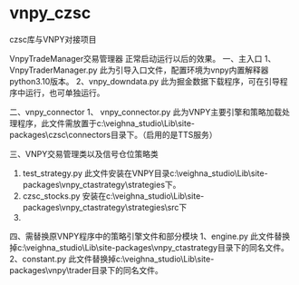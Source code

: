 # vnpy_czsc
czsc库与VNPY对接项目

VnpyTradeManager交易管理器
正常启动运行以后的效果。
一、主入口
1、VnpyTraderManager.py 此为引导入口文件，配置环境为vnpy内置解释器python3.10版本。
2、vnpy_downdata.py 此为掘金数据下载程序，可在引导程序中运行，也可单独运行。

二、vnpy_connector
1、 vnpy_connector.py 此为VNPY主要引擎和策略加载处理程序，此文件需放置于c:\veighna_studio\Lib\site-packages\czsc\connectors目录下。（启用的是TTS服务）

三、VNPY交易管理类以及信号仓位策略类
1. test_strategy.py 此文件安装在VNPY目录c:\veighna_studio\Lib\site-packages\vnpy_ctastrategy\strategies下。
2. czsc_stocks.py 安装在c:\veighna_studio\Lib\site-packages\vnpy_ctastrategy\strategies\src下
3. 
四、需替换原VNPY程序中的策略引擎文件和部分模块
1、engine.py 此文件替换掉c:\veighna_studio\Lib\site-packages\vnpy_ctastrategy目录下的同名文件。
2、constant.py 此文件替换掉c:\veighna_studio\Lib\site-packages\vnpy\trader目录下的同名文件。






